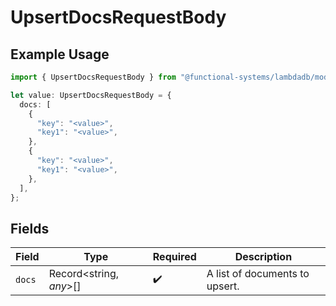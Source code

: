 # UpsertDocsRequestBody

## Example Usage

```typescript
import { UpsertDocsRequestBody } from "@functional-systems/lambdadb/models/operations";

let value: UpsertDocsRequestBody = {
  docs: [
    {
      "key": "<value>",
      "key1": "<value>",
    },
    {
      "key": "<value>",
      "key1": "<value>",
    },
  ],
};
```

## Fields

| Field                          | Type                           | Required                       | Description                    |
| ------------------------------ | ------------------------------ | ------------------------------ | ------------------------------ |
| `docs`                         | Record<string, *any*>[]        | :heavy_check_mark:             | A list of documents to upsert. |